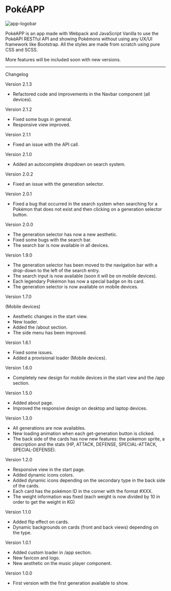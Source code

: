 # PokéAPP

![app-logobar](https://user-images.githubusercontent.com/57297760/110094855-94d09580-7d9c-11eb-9681-a2abfbbbfa36.jpg)

PokéAPP is an app made with Webpack and JavaScript Vanilla to use the PokéAPI RESTful API and showing Pokémons without using any UX/UI framework like Bootstrap. All the styles are made from scratch using pure CSS and SCSS.

More features will be included soon with new versions.

__________________________________________________________________________________

Changelog

Version 2.1.3

* Refactored code and improvements in the Navbar component (all devices).

Version 2.1.2

* Fixed some bugs in general.
* Responsive view improved.

Version 2.1.1

* Fixed an issue with the API call.

Version 2.1.0

* Added an autocomplete dropdown on search system. 


Version 2.0.2

* Fixed an issue with the generation selector.

Version 2.0.1

* Fixed a bug that occurred in the search system when searching for a Pokémon that does not exist and then clicking on a generation selector button.

Version 2.0.0

* The generation selector has now a new aesthetic.
* Fixed some bugs with the search bar.
* The search bar is now available in all devices.

Version 1.9.0 

* The generation selector has been moved to the navigation bar with a drop-down to the left of the search entry.
* The search input is now available (soon it will be on mobile devices).
* Each legendary Pokémon has now a special badge on its card.
* The generation selector is now available on mobile devices.

Version 1.7.0

(Mobile devices)

* Aesthetic changes in the start view.
* New loader.
* Added the /about section.
* The side menu has been improved.

Version 1.6.1

* Fixed some issues.
* Added a provisional loader (Mobile devices).

Version 1.6.0

* Completely new design for mobile devices in the start view and the /app section.


Version 1.5.0

* Added about page.
* Improved the responsive design on desktop and laptop devices.

Version 1.3.0

* All generations are now availables.
* New loading animation when each get-generation button is clicked.
* The back side of the cards has now new features: the pokemon sprite, a description and the stats (HP, ATTACK, DEFENSE, SPECIAL-ATTACK, SPECIAL-DEFENSE).

Version 1.2.0

* Responsive view in the start page.
* Added dynamic icons colors.
* Added dynamic icons depending on the secondary type in the back side of the cards.
* Each card has the pokémon ID in the corner with the format #XXX.
* The weight information was fixed (each weight is now divided by 10 in order to get the weight in KG)

Version 1.1.0

* Added flip effect on cards.
* Dynamic backgrounds on cards (front and back views) depending on the type.

Version 1.0.1
* Added custom loader in /app section.
* New favicon and logo.
* New aesthetic on the music player component.

Version 1.0.0
* First version with the first generation available to show.
